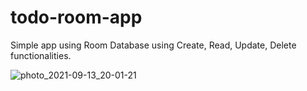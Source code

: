 # todo-room-app
Simple app using Room Database using Create, Read, Update, Delete functionalities.

![photo_2021-09-13_20-01-21](https://user-images.githubusercontent.com/63880378/133167868-5a141ae7-6718-47f1-a167-31ed17d4c01b.jpg)
